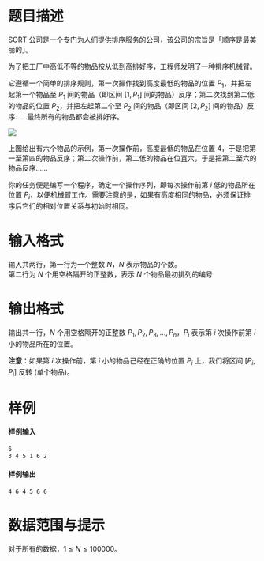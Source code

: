 
# 题目描述

SORT 公司是一个专门为人们提供排序服务的公司，该公司的宗旨是「顺序是最美丽的」。

为了把工厂中高低不等的物品按从低到高排好序，工程师发明了一种排序机械臂。

它遵循一个简单的排序规则，第一次操作找到高度最低的物品的位置 $P_1$，并把左起第一个物品至 $P_1$ 间的物品（即区间 $[1,P_1]$ 间的物品）反序；第二次找到第二低的物品的位置 $P_2$，并把左起第二个至 $P_2$ 间的物品（即区间 $[2,P_2]$ 间的物品）反序……最终所有的物品都会被排好序。

<img src="source/loj/2241/img/aHR0cHM6Ly9vb28uMG8wLm9vby8yMDE3LzA1LzAzLzU5MDkxY2I3MTg5MzEucG5n.png">

上图给出有六个物品的示例，第一次操作前，高度最低的物品在位置 $4$，于是把第一至第四的物品反序；第二次操作前，第二低的物品在位罝六，于是把第二至六的物品反序……

你的任务便是编写一个程序，确定一个操作序列，即每次操作前第 $i$ 低的物品所在位置 $P_i$，以便机械臂工作。需要注意的是，如果有高度相同的物品，必须保证排序后它们的相对位置关系与初始时相同。

# 输入格式

输入共两行，第一行为一个整数 $N$，$N$ 表示物品的个数。  
第二行为 $N$ 个用空格隔开的正整数，表示 $N$ 个物品最初排列的编号

# 输出格式

输出共一行，$N$ 个用空格隔开的正整数 $P_1,P_2,P_3,\ldots,P_n$，$P_i$ 表示第 $i$ 次操作前第 $i$ 小的物品所在的位置。

**注意**：如果第 $i$ 次操作前，第 $i$ 小的物品己经在正确的位置 $P_i$ 上，我们将区间 $[P_i,P_i]$ 反转 (单个物品)。

# 样例

#### 样例输入
```plain
6
3 4 5 1 6 2
```

#### 样例输出
```plain
4 6 4 5 6 6
```

# 数据范围与提示

对于所有的数据，$1 \leq N \leq 100000$。

